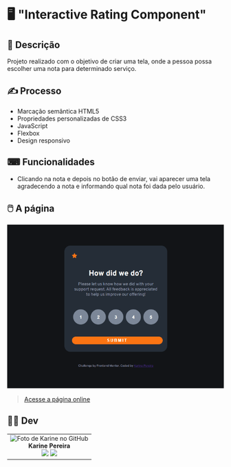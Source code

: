 # 🖥️ "Interactive Rating Component"  


## 📜 Descrição
Projeto realizado com o objetivo de criar uma tela, onde a pessoa possa escolher uma nota para determinado serviço. 



## ✍️ Processo
- Marcação semântica HTML5
- Propriedades personalizadas de CSS3
- JavaScript
- Flexbox  
- Design responsivo


## ⌨ Funcionalidades

- Clicando na nota e depois no botão de enviar, vai aparecer uma tela agradecendo a nota e informando qual nota foi dada pelo usuário.
    
## 🖱️ A página
<img src="src/img/desktop-mobile.gif" alt="Gif exibindo o desktop e versão mobile do site">    

> <a href="https://devkarine.github.io/interactive-rating-component/" target= "_blank">Acesse a página online</a>  


## 👩‍💻 Dev
<table align="center">
  <tr>
    <td align="center">
      <div>
        <img src="https://avatars.githubusercontent.com/u/114251625?v=4" width="120px;" alt="Foto de Karine no GitHub"/><br>
          <b> Karine Pereira </b><br>
            <a href="https://www.linkedin.com/in/devkarine/" alt="Linkedin"><img src="https://img.shields.io/badge/LinkedIn-0077B5?style=for-the-badge&logo=linkedin&logoColor=white"/ height="20"></a>
            <a href="https://github.com/devkarine" alt="Linkedin"><img src="https://img.shields.io/badge/GitHub-100000?style=for-the-badge&logo=github&logoColor=white" height="20"></a>
      </div>
    </td>

  </tr>
</table>